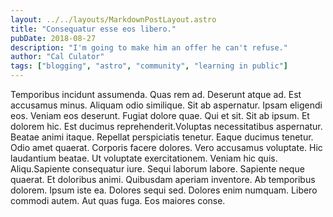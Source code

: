 ```yaml
---
layout: ../../layouts/MarkdownPostLayout.astro
title: "Consequatur esse eos libero."
pubDate: 2018-08-27
description: "I'm going to make him an offer he can't refuse."
author: "Cal Culator"
tags: ["blogging", "astro", "community", "learning in public"]
---
```


Temporibus incidunt assumenda. Quas rem ad. Deserunt atque ad. Est accusamus minus. Aliquam odio similique. Sit ab aspernatur. Ipsam eligendi eos. Veniam eos deserunt. Fugiat dolore quae. Qui et sit. Sit ab ipsum. Et dolorem hic. Est ducimus reprehenderit.Voluptas necessitatibus aspernatur. Beatae animi itaque. Repellat perspiciatis tenetur. Eaque ducimus tenetur. Odio amet quaerat. Corporis facere dolores. Vero accusamus voluptate. Hic laudantium beatae. Ut voluptate exercitationem. Veniam hic quis. Aliqu.Sapiente consequatur iure. Sequi laborum labore. Sapiente neque quaerat. Et doloribus animi. Quibusdam aperiam inventore. Ab temporibus dolorem. Ipsum iste ea. Dolores sequi sed. Dolores enim numquam. Libero commodi autem. Aut quas fuga. Eos maiores conse.

